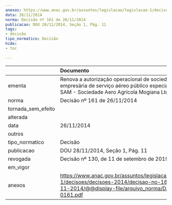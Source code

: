 ```yaml
---
anexos: https://www.anac.gov.br/assuntos/legislacao/legislacao-1/decisoes/decisoes-2014/decisao-no-161-de-26-11-2014/@@display-file/arquivo_norma/DA2014-0161.pdf
data: 26/11/2014
norma: Decisão nº 161 de 26/11/2014
publicacao: DOU 28/11/2014, Seção 1, Pág. 11
tags:
- decisão
tipo_normatico: Decisão
hide: 
- toc 
 
---
```


|                    | Documento                                                                                                                                                 |
|:-------------------|:----------------------------------------------------------------------------------------------------------------------------------------------------------|
| ementa             | Renova a autorização operacional de sociedade empresária de serviço aéreo público especializado – SAM - Sociedade Aero Agrícola Mogiana Ltda. - EPP       |
| norma              | Decisão nº 161 de 26/11/2014                                                                                                                              |
| tornada_sem_efeito |                                                                                                                                                           |
| alterada           |                                                                                                                                                           |
| data               | 26/11/2014                                                                                                                                                |
| outros             |                                                                                                                                                           |
| tipo_normatico     | Decisão                                                                                                                                                   |
| publicacao         | DOU 28/11/2014, Seção 1, Pág. 11                                                                                                                          |
| revogada           | Decisão nº 130, de 11 de setembro de 2019.                                                                                                                |
| em_vigor           |                                                                                                                                                           |
| anexos             | https://www.anac.gov.br/assuntos/legislacao/legislacao-1/decisoes/decisoes-2014/decisao-no-161-de-26-11-2014/@@display-file/arquivo_norma/DA2014-0161.pdf |